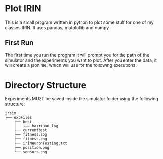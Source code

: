 # Plot IRIN
This is a small program written in python to plot some stuff for one of my classes IRIN. 
It uses pandas, matplotlib and numpy.

## First Run
The first time you run the program it will prompt you for the path of the simulator and the experiments you want to plot.
After you enter the data, it will create a json file, which will use for the following executions.

# Directory Structure
Experiments MUST be saved inside the simulator folder using the following structure:
```
irsim
├── expFiles
    ├── best
    │   ├── best1000.log
    ├── currentbest
    ├── fitness.log
    ├── fitness.png
    ├── iriNeuronTesting.txt
    ├── position.png
    └── sensors.png
```